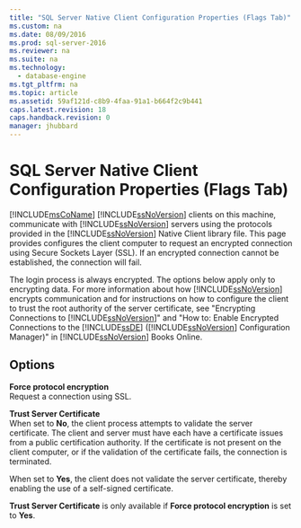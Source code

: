```yaml
---
title: "SQL Server Native Client Configuration Properties (Flags Tab)"
ms.custom: na
ms.date: 08/09/2016
ms.prod: sql-server-2016
ms.reviewer: na
ms.suite: na
ms.technology: 
  - database-engine
ms.tgt_pltfrm: na
ms.topic: article
ms.assetid: 59af121d-c8b9-4faa-91a1-b664f2c9b441
caps.latest.revision: 18
caps.handback.revision: 0
manager: jhubbard
---
```

# SQL Server Native Client Configuration Properties (Flags Tab)
[!INCLUDE[msCoName](../../Topics/TopicNameContainA/tokens/msCoName_md.md)] [!INCLUDE[ssNoVersion](../../Topics/TopicNameContainA/tokens/ssNoVersion_md.md)] clients on this machine, communicate with [!INCLUDE[ssNoVersion](../../Topics/TopicNameContainA/tokens/ssNoVersion_md.md)] servers using the protocols provided in the [!INCLUDE[ssNoVersion](../../Topics/TopicNameContainA/tokens/ssNoVersion_md.md)] Native Client library file. This page provides configures the client computer to request an encrypted connection using Secure Sockets Layer (SSL). If an encrypted connection cannot be established, the connection will fail.  
  
 The login process is always encrypted. The options below apply only to encrypting data. For more information about how [!INCLUDE[ssNoVersion](../../Topics/TopicNameContainA/tokens/ssNoVersion_md.md)] encrypts communication and for instructions on how to configure the client to trust the root authority of the server certificate, see "Encrypting Connections to [!INCLUDE[ssNoVersion](../../Topics/TopicNameContainA/tokens/ssNoVersion_md.md)]" and "How to: Enable Encrypted Connections to the [!INCLUDE[ssDE](../../Topics/TopicNameContainA/tokens/ssDE_md.md)] ([!INCLUDE[ssNoVersion](../../Topics/TopicNameContainA/tokens/ssNoVersion_md.md)] Configuration Manager)" in [!INCLUDE[ssNoVersion](../../Topics/TopicNameContainA/tokens/ssNoVersion_md.md)] Books Online.  
  
## Options  
 **Force protocol encryption**  
 Request a connection using SSL.  
  
 **Trust Server Certificate**  
 When set to **No**, the client process attempts to validate the server certificate. The client and server must have each have a certificate issues from a public certification authority. If the certificate is not present on the client computer, or if the validation of the certificate fails, the connection is terminated.  
  
 When set to **Yes**, the client does not validate the server certificate, thereby enabling the use of a self-signed certificate.  
  
 **Trust Server Certificate** is only available if **Force protocol encryption** is set to **Yes**.